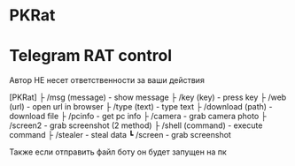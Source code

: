 # PKRat
# Telegram RAT control

Автор НЕ несет ответственности за ваши действия

[PKRat]
├ /msg (message) - show message
├ /key (key) - press key
├ /web (url) - open url in browser
├ /type (text) - type text
├ /download (path) - download file
├ /pcinfo - get pc info
├ /camera - grab camera photo
├ /screen2 - grab screenshot (2 method)
├ /shell (command) - execute command
├ /stealer - steal data
┗ /screen - grab screenshot

Также если отправить файл боту он будет запущен на пк
